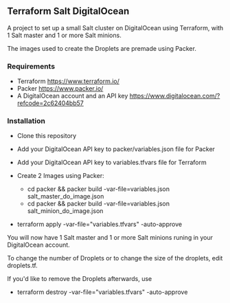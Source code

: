 Terraform Salt DigitalOcean
---------------------------

A project to set up a small Salt cluster on DigitalOcean using Terraform, with 1 Salt master and 1 or more Salt minions.

The images used to create the Droplets are premade using Packer.

### Requirements

* Terraform https://www.terraform.io/
* Packer https://www.packer.io/
* A DigitalOcean account and an API key https://www.digitalocean.com/?refcode=2c62404bb57

### Installation

* Clone this repository
* Add your DigitalOcean API key to packer/variables.json file for Packer
* Add your DigitalOcean API key to variables.tfvars file for Terraform
* Create 2 Images using Packer:

    * cd packer && packer build -var-file=variables.json salt_master_do_image.json
    * cd packer && packer build -var-file=variables.json salt_minion_do_image.json

* terraform apply -var-file="variables.tfvars" -auto-approve

You will now have 1 Salt master and 1  or more Salt minions runing in your DigitalOcean account.

To change the number of Droplets or to change the size of the droplets, edit droplets.tf.

If you'd like to remove the Droplets afterwards, use

* terraform destroy -var-file="variables.tfvars" -auto-approve
